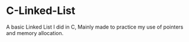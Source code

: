 # C-Linked-List
A basic Linked List I did in C, Mainly made to practice my use of pointers and memory allocation.

